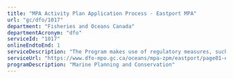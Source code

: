 ```yaml
---
title: "MPA Activity Plan Application Process - Eastport MPA"
url: "gc/dfo/1017"
department: "Fisheries and Oceans Canada"
departmentAcronym: "dfo"
serviceId: "1017"
onlineEndtoEnd: 1
serviceDescription: "The Program makes use of regulatory measures, such as Marine Protected Areas (MPAs) Regulations in which  prohibitions and allowed activities are detailed, to conserve and sustainably manage marine ecosystems. Activity plans must be submitted to the relevant DFO Regional authority for specific activities, to ensure human activities within the MPA are compliant and consistent with the regulation and objectives of the MPA."
serviceUrl: "https://www.dfo-mpo.gc.ca/oceans/mpa-zpm/eastport/page01-eng.html"
programDescription: "Marine Planning and Conservation"
---
```

